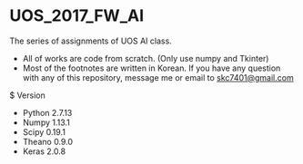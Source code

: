 # UOS_2017_FW_AI

The series of assignments of UOS AI class.

* All of works are code from scratch. (Only use numpy and Tkinter) 
* Most of the footnotes are written in Korean. If you have any question with any of this repository, message me or email to skc7401@gmail.com


$ Version

* Python 2.7.13
* Numpy 1.13.1
* Scipy 0.19.1
* Theano 0.9.0
* Keras 2.0.8
